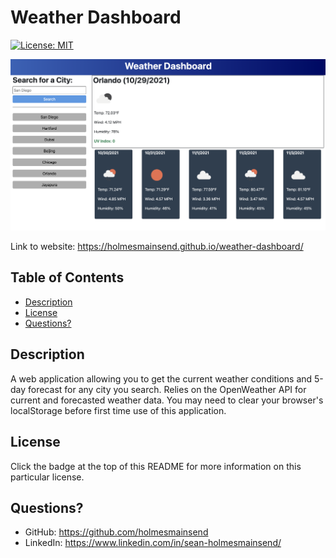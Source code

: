 # Weather Dashboard

[![License: MIT](https://img.shields.io/badge/License-MIT-yellow.svg)](https://opensource.org/licenses/MIT)

![Screenshot of Website](assets/weatherdashboard-capture.png)

Link to website: https://holmesmainsend.github.io/weather-dashboard/

  ## Table of Contents
  * [Description](#description)
  * [License](#license)
  * [Questions?](#questions)


## Description
  A web application allowing you to get the current weather conditions and 5-day forecast for any city you search. Relies on the OpenWeather API for current and forecasted weather data. You may need to clear your browser's localStorage before first time use of this application.


## License
  Click the badge at the top of this README for more information on this particular license.


## Questions?
  * GitHub: https://github.com/holmesmainsend
  * LinkedIn: https://www.linkedin.com/in/sean-holmesmainsend/